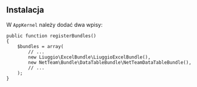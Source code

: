 Instalacja
----------

W `AppKernel` należy dodać dwa wpisy:

    public function registerBundles()
    {
        $bundles = array(
            // ...
            new Liuggio\ExcelBundle\LiuggioExcelBundle(),
            new NetTeam\Bundle\DataTableBundle\NetTeamDataTableBundle(),
            // ...
        );
    }

